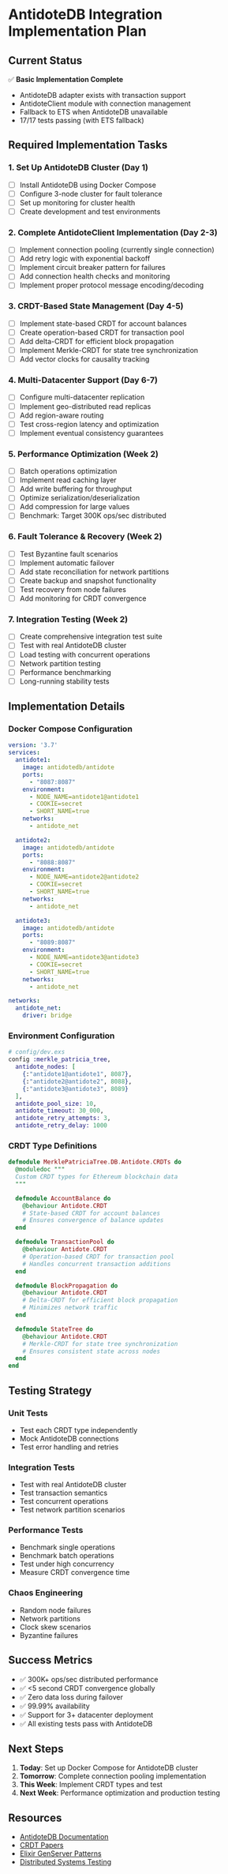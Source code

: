 # AntidoteDB Integration Implementation Plan

## Current Status
✅ **Basic Implementation Complete**
- AntidoteDB adapter exists with transaction support
- AntidoteClient module with connection management
- Fallback to ETS when AntidoteDB unavailable
- 17/17 tests passing (with ETS fallback)

## Required Implementation Tasks

### 1. Set Up AntidoteDB Cluster (Day 1)
- [ ] Install AntidoteDB using Docker Compose
- [ ] Configure 3-node cluster for fault tolerance
- [ ] Set up monitoring for cluster health
- [ ] Create development and test environments

### 2. Complete AntidoteClient Implementation (Day 2-3)
- [ ] Implement connection pooling (currently single connection)
- [ ] Add retry logic with exponential backoff
- [ ] Implement circuit breaker pattern for failures
- [ ] Add connection health checks and monitoring
- [ ] Implement proper protocol message encoding/decoding

### 3. CRDT-Based State Management (Day 4-5)
- [ ] Implement state-based CRDT for account balances
- [ ] Create operation-based CRDT for transaction pool
- [ ] Add delta-CRDT for efficient block propagation
- [ ] Implement Merkle-CRDT for state tree synchronization
- [ ] Add vector clocks for causality tracking

### 4. Multi-Datacenter Support (Day 6-7)
- [ ] Configure multi-datacenter replication
- [ ] Implement geo-distributed read replicas
- [ ] Add region-aware routing
- [ ] Test cross-region latency and optimization
- [ ] Implement eventual consistency guarantees

### 5. Performance Optimization (Week 2)
- [ ] Batch operations optimization
- [ ] Implement read caching layer
- [ ] Add write buffering for throughput
- [ ] Optimize serialization/deserialization
- [ ] Add compression for large values
- [ ] Benchmark: Target 300K ops/sec distributed

### 6. Fault Tolerance & Recovery (Week 2)
- [ ] Test Byzantine fault scenarios
- [ ] Implement automatic failover
- [ ] Add state reconciliation for network partitions
- [ ] Create backup and snapshot functionality
- [ ] Test recovery from node failures
- [ ] Add monitoring for CRDT convergence

### 7. Integration Testing (Week 2)
- [ ] Create comprehensive integration test suite
- [ ] Test with real AntidoteDB cluster
- [ ] Load testing with concurrent operations
- [ ] Network partition testing
- [ ] Performance benchmarking
- [ ] Long-running stability tests

## Implementation Details

### Docker Compose Configuration
```yaml
version: '3.7'
services:
  antidote1:
    image: antidotedb/antidote
    ports:
      - "8087:8087"
    environment:
      - NODE_NAME=antidote1@antidote1
      - COOKIE=secret
      - SHORT_NAME=true
    networks:
      - antidote_net

  antidote2:
    image: antidotedb/antidote
    ports:
      - "8088:8087"
    environment:
      - NODE_NAME=antidote2@antidote2
      - COOKIE=secret
      - SHORT_NAME=true
    networks:
      - antidote_net

  antidote3:
    image: antidotedb/antidote
    ports:
      - "8089:8087"
    environment:
      - NODE_NAME=antidote3@antidote3
      - COOKIE=secret
      - SHORT_NAME=true
    networks:
      - antidote_net

networks:
  antidote_net:
    driver: bridge
```

### Environment Configuration
```elixir
# config/dev.exs
config :merkle_patricia_tree,
  antidote_nodes: [
    {:"antidote1@antidote1", 8087},
    {:"antidote2@antidote2", 8088},
    {:"antidote3@antidote3", 8089}
  ],
  antidote_pool_size: 10,
  antidote_timeout: 30_000,
  antidote_retry_attempts: 3,
  antidote_retry_delay: 1000
```

### CRDT Type Definitions
```elixir
defmodule MerklePatriciaTree.DB.Antidote.CRDTs do
  @moduledoc """
  Custom CRDT types for Ethereum blockchain data
  """

  defmodule AccountBalance do
    @behaviour Antidote.CRDT
    # State-based CRDT for account balances
    # Ensures convergence of balance updates
  end

  defmodule TransactionPool do
    @behaviour Antidote.CRDT
    # Operation-based CRDT for transaction pool
    # Handles concurrent transaction additions
  end

  defmodule BlockPropagation do
    @behaviour Antidote.CRDT
    # Delta-CRDT for efficient block propagation
    # Minimizes network traffic
  end

  defmodule StateTree do
    @behaviour Antidote.CRDT
    # Merkle-CRDT for state tree synchronization
    # Ensures consistent state across nodes
  end
end
```

## Testing Strategy

### Unit Tests
- Test each CRDT type independently
- Mock AntidoteDB connections
- Test error handling and retries

### Integration Tests
- Test with real AntidoteDB cluster
- Test transaction semantics
- Test concurrent operations
- Test network partition scenarios

### Performance Tests
- Benchmark single operations
- Benchmark batch operations
- Test under high concurrency
- Measure CRDT convergence time

### Chaos Engineering
- Random node failures
- Network partitions
- Clock skew scenarios
- Byzantine failures

## Success Metrics

- ✅ 300K+ ops/sec distributed performance
- ✅ <5 second CRDT convergence globally
- ✅ Zero data loss during failover
- ✅ 99.99% availability
- ✅ Support for 3+ datacenter deployment
- ✅ All existing tests pass with AntidoteDB

## Next Steps

1. **Today**: Set up Docker Compose for AntidoteDB cluster
2. **Tomorrow**: Complete connection pooling implementation
3. **This Week**: Implement CRDT types and test
4. **Next Week**: Performance optimization and production testing

## Resources

- [AntidoteDB Documentation](https://antidotedb.eu/)
- [CRDT Papers](https://crdt.tech/)
- [Elixir GenServer Patterns](https://hexdocs.pm/elixir/GenServer.html)
- [Distributed Systems Testing](https://jepsen.io/)